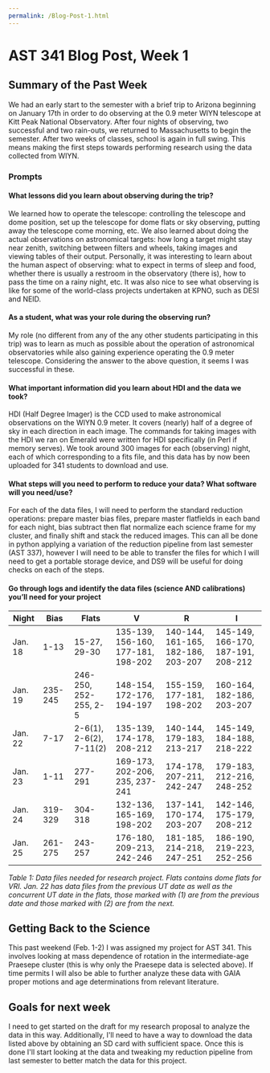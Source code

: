 ```yaml
---
permalink: /Blog-Post-1.html
---
```

# AST 341 Blog Post, Week 1

## Summary of the Past Week

We had an early start to the semester with a brief trip to Arizona beginning on January 17th in order to do observing at the 0.9 meter WIYN
telescope at Kitt Peak National Observatory. After four nights of observing, two successful and two rain-outs, we returned to Massachusetts
to begin the semester. After two weeks of classes, school is again in full swing. This means making the first steps towards performing research
using the data collected from WIYN.

### Prompts

#### What lessons did you learn about observing during the trip?

We learned how to operate the telescope: controlling the telescope and dome position, set up the telescope for dome flats or sky observing, putting away
the telescope come morning, etc. We also learned about doing the actual observations on astronomical targets: how long a target might stay near zenith,
switching between filters and wheels, taking images and viewing tables of their output. Personally, it was interesting to learn about the human aspect
of observing: what to expect in terms of sleep and food, whether there is usually a restroom in the observatory (there is), how to pass the time on a rainy
night, etc. It was also nice to see what observing is like for some of the world-class projects undertaken at KPNO, such as DESI and NEID.

#### As a student, what was your role during the observing run?

My role (no different from any of the any other students participating in this trip) was to learn as much as possible about the operation of
astronomical observatories while also gaining experience operating the 0.9 meter telescope. Considering the answer to the above question, it seems I was successful in these. 

#### What important information did you learn about HDI and the data we took?

HDI (Half Degree Imager) is the CCD used to make astronomical observations on the WIYN 0.9 meter. It covers (nearly) half of a degree of sky in each direction in each image. The commands for taking images with the HDI we ran on Emerald were written for HDI specifically (in Perl if memory serves). We took around 300 images for each (observing) night, each of which corresponding to a fits file, and this data has by now been uploaded for 341 students to download and use.

#### What steps will you need to perform to reduce your data? What software will you need/use?

For each of the data files, I will need to perform the standard reduction operations: prepare master bias files, prepare master flatfields in each band
for each night, bias subtract then flat normalize each science frame for my cluster, and finally shift and stack the reduced images. This can
all be done in python applying a variation of the reduction pipeline from last semester (AST 337), however I will need to be able to transfer the files for which I will need to get a portable storage device, and DS9 will be useful
for doing checks on each of the steps.

#### Go through logs and identify the data files (science AND calibrations) you’ll need for your project

Night | Bias | Flats | V | R | I
------|------|-------|---|---|---
Jan. 18 | 1-13 | 15-27, 29-30 | 135-139, 156-160, 177-181, 198-202 | 140-144, 161-165, 182-186, 203-207 | 145-149, 166-170, 187-191, 208-212
Jan. 19 | 235-245 | 246-250, 252-255, 2-5 | 148-154, 172-176, 194-197 | 155-159, 177-181, 198-202 | 160-164, 182-186, 203-207
Jan. 22 | 7-17 | 2-6(1), 2-6(2), 7-11(2) | 135-139, 174-178, 208-212 | 140-144, 179-183, 213-217 | 145-149, 184-188, 218-222
Jan. 23 | 1-11 | 277-291 | 169-173, 202-206, 235, 237-241 | 174-178, 207-211, 242-247 | 179-183, 212-216, 248-252
Jan. 24 | 319-329 | 304-318 | 132-136, 165-169, 198-202 | 137-141, 170-174, 203-207 | 142-146, 175-179, 208-212
Jan. 25 | 261-275 | 243-257 | 176-180, 209-213, 242-246 | 181-185, 214-218, 247-251 | 186-190, 219-223, 252-256
*Table 1: Data files needed for research project. Flats contains dome flats for VRI. Jan. 22 has data files from the previous UT date as well as the concurrent UT date in the flats, those marked with (1) are from the previous date and those marked with (2) are from the next.* 


## Getting Back to the Science

This past weekend (Feb. 1-2) I was assigned my project for AST 341. This involves looking at mass dependence of rotation in the intermediate-age Praesepe cluster (this is why only the Praesepe data is selected above). If time permits I will also be able to further analyze these data with GAIA proper motions and age determinations from relevant literature.

## Goals for next week

I need to get started on the draft for my research proposal to analyze the data in this way. Additionally, I'll need to have a way to download the data listed above by obtaining an SD card with sufficient space. Once this is done I'll start looking at the data and tweaking my reduction pipeline from last semester to better match the data for this project.
